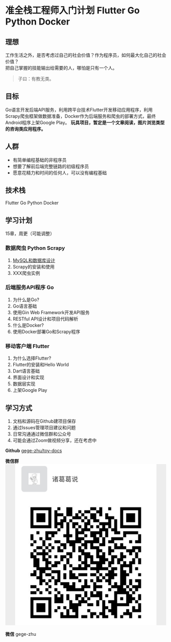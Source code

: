 # 准全栈工程师入门计划 Flutter Go Python Docker

## 理想
工作生活之外，是否考虑过自己的社会价值？作为程序员，如何最大化自己的社会价值？  
把自己掌握的技能输出给需要的人，哪怕是只有一个人。
> 子曰：有教无类。
## 目标
Go语言开发后端API服务，利用跨平台技术Flutter开发移动应用程序，利用Scrapy爬虫框架做数据准备，Docker作为后端服务和爬虫的部署方式，最终Android程序上架Google Play。
**玩具项目，暂定是一个文章阅读，图片浏览类型的咨询类应用程序。**
## 人群
- 有简单编程基础的非程序员
- 想要了解前后端完整链路的初级程序员
- 愿意花精力和时间的任何人，可以没有编程基础

## 技术栈
Flutter Go Python Docker

## 学习计划
15章，周更（可能调整）
### 数据爬虫 Python Scrapy
1. [MySQL和数据库设计](articles/1.1%20MySQL和数据库设计.md)
2. Scrapy的安装和使用
3. XXX爬虫实例

### 后端服务API程序 Go
1. 为什么是Go?
2. Go语言基础
3. 使用Gin Web Framework开发API服务
4. RESTful API设计和项目代码解析
5. 什么是Docker?
6. 使用Docker部署Go和Scrapy程序

### 移动客户端 Flutter
1. 为什么选择Flutter?
2. Flutter的安装和Hello World
3. Dart语言基础
4. 界面设计和实现
5. 数据层实现
6. 上架Google Play

## 学习方式
1. 文档和源码在Github建项目保存
2. 通过Issues管理项目建议和问题
3. 日常沟通通过微信群和公众号
4. 可能会通过Zoom做视频分享，还在考虑中

**Github** [gege-zhu/toy-docs](https://github.com/gege-zhu/toy-docs)

**微信群**
![w](images/wx.png)

**微信** gege-zhu